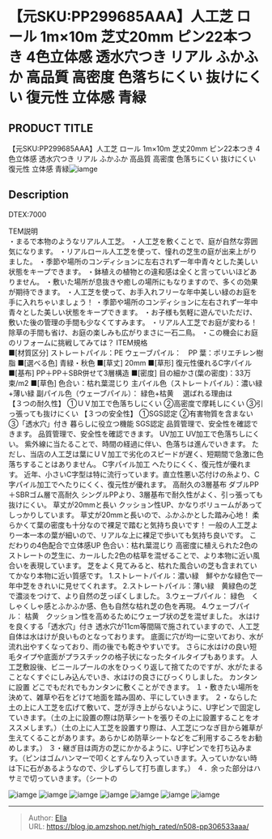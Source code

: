 # 【元SKU:PP299685AAA】人工芝 ロール 1m×10m 芝丈20mm ピン22本つき 4色立体感 透水穴つき リアル ふかふか 高品質 高密度 色落ちにくい 抜けにくい 復元性 立体感 青緑


## PRODUCT TITLE 

【元SKU:PP299685AAA】人工芝 ロール 1m×10m 芝丈20mm ピン22本つき 4色立体感 透水穴つき リアル ふかふか 高品質 高密度 色落ちにくい 抜けにくい 復元性 立体感 青緑![iamge](https://b2bfiles1.gigab2b.cn/image/wkseller/304/人工芝/20200816_d5d7083df514bd3b90217df7bd6b0de4.jpg)

## Description

﻿DTEX:7000

TEM説明	
・まるで本物のようなリアル人工芝。
・人工芝を敷くことで、庭が自然な雰囲気になります。
・リアルロール人工芝を使って、憧れの芝生の庭が出来上がりました。
・季節や場所のコンディションに左右されず一年中青々とした美しい状態をキープできます。
・鉢植えの植物との違和感は全くと言っていいほどありません。
・敷いた場所が息抜きや癒しの場所にもなりますので、多くの効果が期待できます。
・人工芝を使って、お手入れフリーな年中美しい緑のお庭を手に入れちゃいましょう！
・季節や場所のコンディションに左右されず一年中青々とした美しい状態をキープできます。
・お子様も気軽に遊んでいただけ、敷いた後の管理の手間も少なくてすみます。
・リアル人工芝でお庭が変わる！除草の手間も省け、お庭の楽しみも広がりまさに一石二鳥。
・この機会にお庭のリフォームに挑戦してみては？
ITEM規格		
■[材質区分]	ストレートパイル：PE
ウェーブパイル：　PP
葉：ポリエチレン樹脂
■[選べる色]	青緑・秋色
■[草丈]	20mm
■[草形]	復元性優れるC字パイル
■[基布]	PP＋PP＋SBR併せて3層構造
■[密度]	目の細かさ(葉の密度)：33万束/m2
■[草色]	色合い：枯れ葉混じり
主パイル色（ストレートパイル）：濃い緑&#43;薄い緑
副パイル色（ウェーブパイル）： 緑色&#43;枯黄　
選ばれる理由は		
【３つの耐久性】	①ＵＶ加工で色落ちしにくい
②高密度で摩耗しにくい
③引っ張っても抜けにくい
【３つの安全性】	①SGS認定
②有害物質を含まない
③「透水穴」付き
暮らしに役立つ機能	SGS認定
品質管理で、安全性を確認できます。
品質管理で、安全性を確認できます。
UV加工
UV加工で色落ちしにくい。
紫外線に当たることで、時間の経過に伴い、色落ちは進んでいきます。
ただし、当店の人工芝は葉にＵＶ加工で劣化のスピードが遅く、短期間で急激に色落ちすることはありません。
C字パイル加工
へたりにくく、復元性が優れます。
近年、小さいC字型は特に流行っています。直立性悪い芯付けの糸より、C字パイル加工でへたりにくく、復元性が優れます。
高耐久の3層基布
ダブルPP＋SBRゴム層で高耐久
シングルPPより、3層基布で耐久性がよく、引っ張っても抜けにくい。
草丈が20mmと長い
クッション性UP、かなりボリュームがあってしっかりしています。
草丈が20mmと長いので、ふかふかとした踏み心地！
柔らかくて葉の密度も十分なので裸足で踏むと気持ち良いです！
一般の人工芝より一本一本の葉が細いので、リアルな上に裸足で歩いても気持ち良いです。
こだわりの4色配合で立体感UP
色合い：枯れ葉混じり
高密度に植えられた2色のストレートの芝生に、カールした2色の枯草を混ぜることで、より本物に近い風合いを表現しています。
芝をよく見てみると、枯れた風合いの芝も含まれていてかなり本物に近い質感です。
1.ストレートパイル：濃い緑　鮮やかな緑色で一年中芝をきれいに見せてくれます。
2.ストレートパイル：薄い緑　黄緑色の芝で濃淡をつけて、より自然の芝っぽくしました。
3.ウェーブパイル： 緑色　くしゃくしゃ感とふかふか感、色も自然な枯れ芝の色を再現。
4.ウェーブパイル： 枯黄　クッション性を高めるためにウェーブ状の芝を混ぜました。
水はけを良くする「透水穴」付き
透水穴が11cm等間隔で施されていますので、人工芝自体は水はけが良いものとなっております。
底面に穴が均一に空いており、水が流れ出やすくなっており、雨の後でも乾きやすいです。
さらに水はけの良い短毛タイプや底面がプラスチックの格子状になったタイルタイプもあります。
人工芝敷設後、ビニールプールの水をひっくり返して捨てたのですが、水がたまることなくすぐにしみ込んでいき、水はけの良さにびっくりしました。
カンタンに設置
どこでもだれでもカンタンに敷くことができます。
１・敷きたい場所を決めて、雑草や石をどけて地面を踏み固め、平にしていきます。
２・ならした土の上に人工芝を広げて敷いて、芝が浮き上がらないように、U字ピンで固定していきます。（土の上に設置の際は防草シートを張りその上に設置することをオススメします。）（土の上に人工芝を設置すり際は、人工芝につなぎ目から雑草が生えてくることがあります。あらかじめ防草シートなどをご利用するころをお勧めします。）
３・継ぎ目は両方の芝にかかるように、U字ピンでを打ち込みます。（ピンはゴムハンマーで叩くとすんなり入っていきます。入っていかない時は下に石があるようなので、少しずらして打ち直します。）
４．余った部分はハサミで切っていきます。（シートの









![iamge](https://b2bfiles1.gigab2b.cn/image/wkseller/304/人工芝/20200816_02d9c238674f61de21ba5a4a29bf134b.JPG)
![iamge](https://b2bfiles1.gigab2b.cn/image/wkseller/304/人工芝/20200816_0fe90c34a4ac63430cc55a5d083805ec.jpg)
![iamge](https://b2bfiles1.gigab2b.cn/image/wkseller/304/人工芝/20200816_16b1900c9415da2bd661801f2224f299.jpg)
![iamge](https://b2bfiles1.gigab2b.cn/image/wkseller/304/人工芝/20200816_1eac20e72ac7fd9bae58820d5b22a376.JPG)
![iamge](https://b2bfiles1.gigab2b.cn/image/wkseller/304/人工芝/20200816_1f8a7520cbfd58cbc525163ebdd066a3.jpg)
![iamge](https://b2bfiles1.gigab2b.cn/image/wkseller/304/人工芝/20200816_3637ce4cdadff6598183b44d79e4d019.jpg)
![iamge](https://b2bfiles1.gigab2b.cn/image/wkseller/304/人工芝/20200816_3ca47f79cc2b60b30e8ce77ab513c594.jpg)


---

> Author: [Ella](https://blog.jp.amzshop.net/)  
> URL: https://blog.jp.amzshop.net/high_rated/n508-pp306533aaa/  

